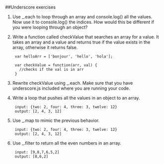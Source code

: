 ##Underscore exercises

1. Use _.each to loop through an array and console.log() all the values. Now use it to console.log() the indices. How would this be different if you were looping through an object?

2. Write a function called checkValue that searches an array for a value. It takes an array and a value and returns true if the value exists in the array, otherwise it returns false.

		var helloArr = ['bonjour', 'hello', 'hola'];
		
		var checkValue = function(arr, val) {
		  //checks if the val is in arr
		}
		
3. Rewrite checkValue using _.each. Make sure that you have underscore.js included where you are running your code.

4. Write a loop that pushes all the values in an object to an array.

		input: {two: 2, four: 4, three: 3, twelve: 12}
		output: [2, 4, 3, 12]

5. Use _.map to mimic the previous behavior. 

		input: {two: 2, four: 4, three: 3, twelve: 12}
		output: [2, 4, 3, 12]
6. Use _.filter to return all the even numbers in an array.

		input: [9,8,7,6,5,2]
		output: [8,6,2]
		
